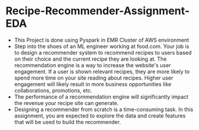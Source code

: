# Recipe-Recommender-Assignment-EDA
- This Project is done using Pyspark in EMR Cluster of AWS environment
- Step into the shoes of an ML engineer working at food.com. Your job is to design a recommender system to recommend recipes to users based on their choice and the current recipe they are looking at. 
The recommendation engine is a way to increase the website's user engagement. If a user is shown relevant recipes, they are more likely to spend more time on your site reading about recipes. Higher user engagement will likely result in more business opportunities like collaborations, promotions, etc.
- The performance of a recommendation engine will significantly impact the revenue your recipe site can generate. 
- Designing a recommender from scratch is a time-consuming task.  In this assignment, you are expected to explore the data and create features that will be used to build the recommender.
